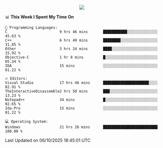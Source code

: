 <p align="center">
  <img src="https://readme-typing-svg.herokuapp.com?font=Cascadia+Code&weight=600&size=20&duration=5000&pause=1000&color=FFFFFF&center=true&vCenter=true&width=500&lines=IF+I'M+NOT+WORKING+-+IT+MEANS+I'M+DEAD+💀" />
</p>

<!--START_SECTION:waka-->
📊 **This Week I Spent My Time On** 

```text
💬 Programming Languages: 
C                        9 hrs 46 mins       ███████████░░░░░░░░░░░░░░   45.63 % 
C++                      6 hrs 49 mins       ████████░░░░░░░░░░░░░░░░░   31.85 % 
Other                    3 hrs 24 mins       ████░░░░░░░░░░░░░░░░░░░░░   15.92 % 
Objective-C              1 hr 8 mins         █░░░░░░░░░░░░░░░░░░░░░░░░   05.34 % 
IDA                      15 mins             ░░░░░░░░░░░░░░░░░░░░░░░░░   01.22 % 

🔥 Editors: 
Visual Studio            17 hrs 46 mins      █████████████████████░░░░   82.91 % 
TheInteractiveDisassemble2 hrs 50 mins       ███░░░░░░░░░░░░░░░░░░░░░░   13.23 % 
Notepad++                34 mins             █░░░░░░░░░░░░░░░░░░░░░░░░   02.65 % 
Ida-Pro                  15 mins             ░░░░░░░░░░░░░░░░░░░░░░░░░   01.22 % 

💻 Operating System: 
Windows                  21 hrs 26 mins      █████████████████████████   100.00 % 
```


 Last Updated on 06/10/2025 18:45:01 UTC
<!--END_SECTION:waka-->
